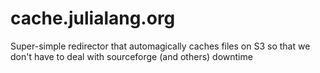 cache.julialang.org
===================

Super-simple redirector that automagically caches files on S3 so that we don't have to deal with sourceforge (and others) downtime
